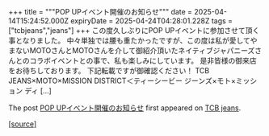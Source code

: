 +++
title = """POP UPイベント開催のお知らせ"""
date = 2025-04-14T15:24:52.000Z
expiryDate = 2025-04-24T04:28:01.228Z
tags = ["tcbjeans","jeans"]
+++
この度久しぶりにPOP UPイベントに参加させて頂く事となりました。 中々単独では腰も重たかったですが、この度は私が愛してやまないMOTOさんとMOTOさんを介して御紹介頂いたネイティブジャパニーズさんとのコラボイベントとの事で、私も楽しみにしています。 是非皆様の御来店をお待ちしております。 下記転載ですが御確認ください！ TCB JEANS×MOTO×MISSION DISTRICT＜ティーシービー ジーンズ×モト×ミッション ディ \[…\]

The post [POP UPイベント開催のお知らせ](http://tcbjeans.com/2025/04/15/52044) first appeared on [TCB jeans](http://tcbjeans.com).

[[source]](http://tcbjeans.com/2025/04/15/52044)
